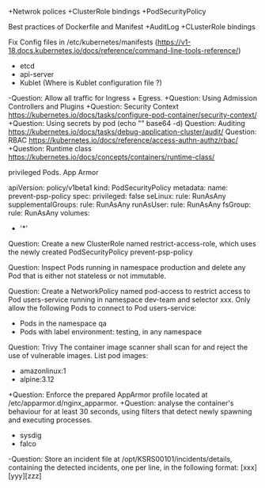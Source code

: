 +Netwrok polices
+ClusterRole bindings
+PodSecurityPolicy 

Best practices of Dockerfile and Manifest
+AuditLog
+CLusterRole bindings

Fix Config files in /etc/kubernetes/manifests (https://v1-18.docs.kubernetes.io/docs/reference/command-line-tools-reference/)
- etcd
- api-server
- Kublet (Where is Kublet configuration file ?)

-Question: Allow all traffic for Ingress + Egress.
+Question: Using Admission Controllers and Plugins 
+Question: Security Context https://kubernetes.io/docs/tasks/configure-pod-container/security-context/
+Question: Using secrets by pod (echo "" base64 -d)
Question: Auditing https://kubernetes.io/docs/tasks/debug-application-cluster/audit/
Question: RBAC https://kubernetes.io/docs/reference/access-authn-authz/rbac/
+Question: Runtime class https://kubernetes.io/docs/concepts/containers/runtime-class/

privileged Pods.
App Armor

apiVersion: policy/v1beta1
kind: PodSecurityPolicy
metadata:
  name: prevent-psp-policy
spec:
  privileged: false
  seLinux:
    rule: RunAsAny
  supplementalGroups:
    rule: RunAsAny
  runAsUser:
    rule: RunAsAny
  fsGroup:
    rule: RunAsAny
  volumes:
  - '*'

Question: Create a new ClusterRole named restrict-access-role, which uses the newly created PodSecurityPolicy prevent-psp-policy

Question: Inspect Pods running in namespace production and delete any Pod that is either not stateless or not immutable.

Question: Create a NetworkPolicy named pod-access to restrict access to Pod users-service running in namespace dev-team and selector xxx.
Only allow the following Pods to connect to Pod users-service:
  - Pods in the namespace qa 
  - Pods with label environment: testing, in any namespace

Question: Trivy The container image scanner shall scan for and reject the use of vulnerable images.
List pod images:
- amazonlinux:1
- alpine:3.12

+Question: Enforce the prepared AppArmor profile located at /etc/apparmor.d/nginx_apparmor.
+Question: analyse the container's behaviour for at least 30 seconds, using filters that detect newly spawning and executing processes.
- sysdig
- falco

-Question: Store an incident file at /opt/KSRS00101/incidents/details, containing the detected incidents, one per line, in the following format:
[xxx][yyy][zzz]
